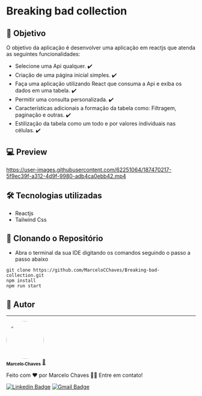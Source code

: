 # Breaking bad collection

## 🎯 Objetivo
O objetivo da aplicação é desenvolver uma aplicação em reactjs que atenda as seguintes funcionalidades:
- Selecione uma Api qualquer. ✔️
- Criação de uma página inicial simples. ✔️
- Faça uma aplicação utilizando React que consuma a Api e exiba os dados em uma tabela. ✔️
- Permitir uma consulta personalizada. ✔️
- Características adicionais a formação da tabela como: Filtragem, paginação e outras. ✔️
-  Estilização da tabela como um todo e por valores individuais nas células. ✔️

## 💻 Preview

https://user-images.githubusercontent.com/62251064/187470217-5f9ec39f-a312-4d9f-9980-adb4ca0ebb42.mp4

## 🛠 Tecnologias utilizadas

- Reactjs
- Tailwind Css

## 📁 Clonando o Repositório
- Abra o terminal da sua IDE digitando os comandos seguindo o passo a passo abaixo
```
git clone https://github.com/MarceloCChaves/Breaking-bad-collection.git
npm install
npm run start
```

## 👨 Autor
---

<a href="https://github.com/MarceloCChaves">
 <img style="border-radius: 50%;" src="https://avatars.githubusercontent.com/u/62251064?s=400&u=b1c8da11d91445ccb2d97b709ccbcd0524885d98&v=4" width="100px;" alt=""/>
 <br />
 <sub><b>Marcelo Chaves</b></sub></a> <a href="https://avatars.githubusercontent.com/u/62251064?s=400&u=b1c8da11d91445ccb2d97b709ccbcd0524885d98&v=4" title="Marcelo">🚀</a>


Feito com ❤️ por Marcelo Chaves 👋🏽 Entre em contato!

[![Linkedin Badge](https://img.shields.io/badge/-Marcelo-blue?style=flat-square&logo=Linkedin&logoColor=white&link=https://www.linkedin.com/in/marcelocchaves/)](https://www.linkedin.com/in/marcelocchaves/) 
[![Gmail Badge](https://img.shields.io/badge/-Marcelochaves20000@gmail.com-c14438?style=flat-square&logo=Gmail&logoColor=white&link=mailto:Marcelochaves20000@gmail.com)](mailto:Marcelochaves20000@gmail.com)
